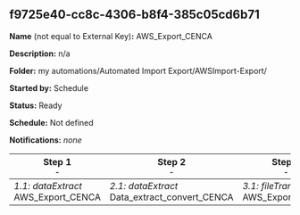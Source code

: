 ## f9725e40-cc8c-4306-b8f4-385c05cd6b71

**Name** (not equal to External Key)**:** AWS_Export_CENCA

**Description:** n/a

**Folder:** my automations/Automated Import Export/AWSImport-Export/

**Started by:** Schedule

**Status:** Ready

**Schedule:** Not defined

**Notifications:** _none_


| Step 1<br>_<small>-</small>_ | Step 2<br>_<small>-</small>_ | Step 3<br>_<small>-</small>_ |
| --- | --- | --- |
| _1.1: dataExtract_<br>AWS_Export_CENCA | _2.1: dataExtract_<br>Data_extract_convert_CENCA | _3.1: fileTransfer_<br>AWS_Export_CENCA |
